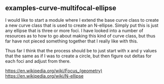## examples-curve-multifocal-ellipse

I would like to start a module where I extend the base curve class to create a new curve class that is used to create an N-ellipse. Simply put this is just any ellipse that is three or more foci. I have looked into a number of resources as to how to go about making this kind of curve class, but thus far have not pieced something together that I really like with this.

Thus far I think that the process should be to just start with x and y values that the same as if I was to create a circle, but then figure out deltas for each foci and adjust from there.

https://en.wikipedia.org/wiki/Focus_(geometry)
https://en.wikipedia.org/wiki/N-ellipse